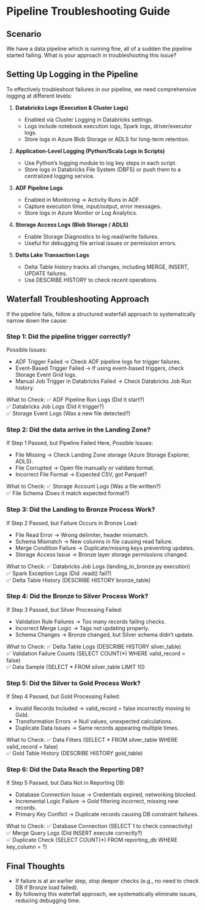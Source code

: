 # Pipeline Troubleshooting Guide

## Scenario
We have a data pipeline which is running fine, all of a sudden the pipeline started failing. What is your approach in troubleshooting this issue?

## Setting Up Logging in the Pipeline
To effectively troubleshoot failures in our pipeline, we need comprehensive logging at different levels:

1. **Databricks Logs (Execution & Cluster Logs)**
    * Enabled via Cluster Logging in Databricks settings.
    * Logs include notebook execution logs, Spark logs, driver/executor logs.
    * Store logs in Azure Blob Storage or ADLS for long-term retention.

2. **Application-Level Logging (Python/Scala Logs in Scripts)**
    * Use Python’s logging module to log key steps in each script.
    * Store logs in Databricks File System (DBFS) or push them to a centralized logging service.

3. **ADF Pipeline Logs**
    * Enabled in Monitoring → Activity Runs in ADF.
    * Capture execution time, input/output, error messages.
    * Store logs in Azure Monitor or Log Analytics.

4. **Storage Access Logs (Blob Storage / ADLS)**
    * Enable Storage Diagnostics to log read/write failures.
    * Useful for debugging file arrival issues or permission errors.

5. **Delta Lake Transaction Logs**
    * Delta Table history tracks all changes, including MERGE, INSERT, UPDATE failures.
    * Use DESCRIBE HISTORY to check recent operations.

## Waterfall Troubleshooting Approach
If the pipeline fails, follow a structured waterfall approach to systematically narrow down the cause:

### Step 1: Did the pipeline trigger correctly?
Possible Issues:
* ADF Trigger Failed → Check ADF pipeline logs for trigger failures.
* Event-Based Trigger Failed → If using event-based triggers, check Storage Event Grid logs.
* Manual Job Trigger in Databricks Failed → Check Databricks Job Run history.

What to Check:
✅ ADF Pipeline Run Logs (Did it start?)  
✅ Databricks Job Logs (Did it trigger?)  
✅ Storage Event Logs (Was a new file detected?)

### Step 2: Did the data arrive in the Landing Zone?
If Step 1 Passed, but Pipeline Failed Here, Possible Issues:
* File Missing → Check Landing Zone storage (Azure Storage Explorer, ADLS).
* File Corrupted → Open file manually or validate format.
* Incorrect File Format → Expected CSV, got Parquet?

What to Check:
✅ Storage Account Logs (Was a file written?)  
✅ File Schema (Does it match expected format?)

### Step 3: Did the Landing to Bronze Process Work?
If Step 2 Passed, but Failure Occurs in Bronze Load:
* File Read Error → Wrong delimiter, header mismatch.
* Schema Mismatch → New columns in file causing read failure.
* Merge Condition Failure → Duplicate/missing keys preventing updates.
* Storage Access Issue → Bronze layer storage permissions changed.

What to Check:
✅ Databricks Job Logs (landing_to_bronze.py execution)  
✅ Spark Exception Logs (Did .read() fail?)  
✅ Delta Table History (DESCRIBE HISTORY bronze_table)

### Step 4: Did the Bronze to Silver Process Work?
If Step 3 Passed, but Silver Processing Failed:
* Validation Rule Failures → Too many records failing checks.
* Incorrect Merge Logic → Tags not updating properly.
* Schema Changes → Bronze changed, but Silver schema didn’t update.

What to Check:
✅ Delta Table Logs (DESCRIBE HISTORY silver_table)  
✅ Validation Failure Counts (SELECT COUNT(*) WHERE valid_record = false)  
✅ Data Sample (SELECT * FROM silver_table LIMIT 10)

### Step 5: Did the Silver to Gold Process Work?
If Step 4 Passed, but Gold Processing Failed:
* Invalid Records Included → valid_record = false incorrectly moving to Gold.
* Transformation Errors → Null values, unexpected calculations.
* Duplicate Data Issues → Same records appearing multiple times.

What to Check:
✅ Data Filters (SELECT * FROM silver_table WHERE valid_record = false)  
✅ Gold Table History (DESCRIBE HISTORY gold_table)

### Step 6: Did the Data Reach the Reporting DB?
If Step 5 Passed, but Data Not in Reporting DB:
* Database Connection Issue → Credentials expired, networking blocked.
* Incremental Logic Failure → Gold filtering incorrect, missing new records.
* Primary Key Conflict → Duplicate records causing DB constraint failures.

What to Check:
✅ Database Connection (SELECT 1 to check connectivity)  
✅ Merge Query Logs (Did INSERT execute correctly?)  
✅ Duplicate Check (SELECT COUNT(*) FROM reporting_db WHERE key_column = ?)

## Final Thoughts
* If failure is at an earlier step, stop deeper checks (e.g., no need to check DB if Bronze load failed).
* By following this waterfall approach, we systematically eliminate issues, reducing debugging time.